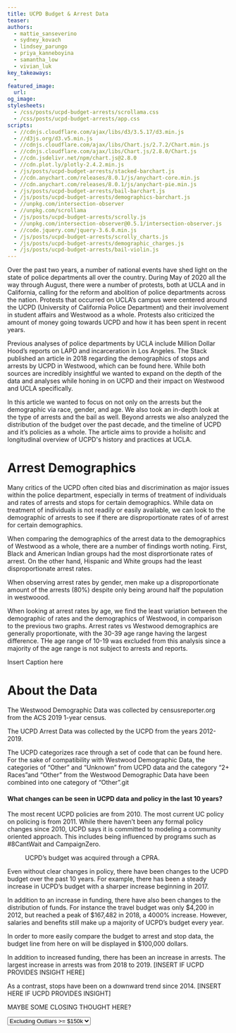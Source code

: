 ```yaml
---
title: UCPD Budget & Arrest Data
teaser:
authors:
  - mattie_sanseverino
  - sydney_kovach
  - lindsey_parungo
  - priya_kanneboyina
  - samantha_low
  - vivian_luk
key_takeaways:
  - 
featured_image:
  url:
og_image:
stylesheets:
  - /css/posts/ucpd-budget-arrests/scrollama.css
  - /css/posts/ucpd-budget-arrests/app.css
scripts:
  - //cdnjs.cloudflare.com/ajax/libs/d3/3.5.17/d3.min.js
  - //d3js.org/d3.v5.min.js
  - //cdnjs.cloudflare.com/ajax/libs/Chart.js/2.7.2/Chart.min.js
  - //cdnjs.cloudflare.com/ajax/libs/Chart.js/2.8.0/Chart.js
  - //cdn.jsdelivr.net/npm/chart.js@2.8.0
  - //cdn.plot.ly/plotly-2.4.2.min.js
  - /js/posts/ucpd-budget-arrests/stacked-barchart.js
  - //cdn.anychart.com/releases/8.0.1/js/anychart-core.min.js
  - //cdn.anychart.com/releases/8.0.1/js/anychart-pie.min.js
  - /js/posts/ucpd-budget-arrests/bail-barchart.js
  - /js/posts/ucpd-budget-arrests/demographics-barchart.js
  - //unpkg.com/intersection-observer
  - //unpkg.com/scrollama
  - /js/posts/ucpd-budget-arrests/scrolly.js
  - //unpkg.com/intersection-observer@0.5.1/intersection-observer.js
  - //code.jquery.com/jquery-3.6.0.min.js
  - /js/posts/ucpd-budget-arrests/scrolly_charts.js
  - /js/posts/ucpd-budget-arrests/demographic_charges.js
  - /js/posts/ucpd-budget-arrests/bail-violin.js
---
```



<p> Over the past two years, a number of national events have shed light on the state of police departments all over the country. During May of 2020 all the way through August, there were a number of protests, both at UCLA and in California, calling for the reform and abolition of police departments across the nation. Protests that occurred on UCLA’s campus were centered around the UCPD (University of California Police Department) and their involvement in student affairs and Westwood as a whole. Protests also criticized the amount of money going towards UCPD and how it has been spent in recent years. </p>
 
<p> Previous analyses of police departments by UCLA include Million Dollar Hood’s reports on LAPD and incarceration in Los Angeles. The Stack published an article in 2018 regarding the demographics of stops and arrests by UCPD in Westwood, which can be found here. While both sources are incredibly insightful we wanted to expand on the depth of the data and analyses while honing in on UCPD and their impact on Westwood and UCLA specifically. </p>

<p> In this article we wanted to focus on not only on the arrests but the demographic via race, gender, and age. We also took an in-depth look at the type of arrests and the bail as well. Beyond arrests we also analyzed the distribution of the budget over the past decade, and the timeline of UCPD and it’s policies as a whole. The article aims to provide a holisitc and longitudinal overview of UCPD's history and practices at UCLA. </p>




<div>
<h1> Arrest Demographics </h1>

<p> Many critics of the UCPD often cited bias and discrimination as major issues within the police department, especially in terms of treatment of individuals and rates of arrests and stops for certain demographics. While data on treatment of individuals is not readily or easily available, we can look to the demographic of arrests to see if there are disproportionate rates of of arrest for certain demographics. </p>

<div class= raceclass>
  <canvas id="race_chart"></canvas> 
</div>

<p>
  When comparing the demographics of the arrest data to the demographics of Westwood as a whole, there are a number of findings worth noting. First, Black and American Indian groups had the most disprortionate rates of arrest. On the other hand, Hispanic and White groups had the least disproportionate arrest rates. 
</p>

<div class= genderclass>
  <canvas id="gender_chart"></canvas> 
</div>
<p>
  When observing arrest rates by gender, men make up a disproportionate amount of the arrests (80%) despite only being around half the population in westwoood. 
</p>

<div class=ageclass>
  <canvas id="age_chart"></canvas> 
</div>
<p>
  When looking at arrest rates by age, we find the least variation between the demographic of rates and the demographics of Westwood, in comparison to the previous two graphs. Arrest rates vs Westwood demographics are generally proportionate, with the 30-39 age range having the largest difference. THe age range of 10-19 was excluded from this analysis since a majority of the age range is not subject to arrests and reports. 

<div class = demographic_charges>
  <canvas id="demographic_charges"></canvas> 
  <p class = 'caption'> Insert Caption here</p>
</div>

<h1>About the Data</h1>

<p>The Westwood Demographic Data was collected by censusreporter.org from the ACS 2019 1-year census.</p>

<p>The UCPD Arrest Data was collected by the UCPD from the years 2012-2019.</p>

<p>The UCPD categorizes race through a set of code that can be found here. For the sake of compatibility with Westwood Demographic Data, the categories of “Other” and “Unknown” from UCPD data and the category “2+ Races”and “Other” from the Westwood Demographic Data have been combined into one category of “Other”.git </p>

<section class = 'scrollama'>
    <section id="stick">
      <article id = 'scrolly_area'>
        <div class="step first" id = "2010" data-step="1">
          <h1 class = "scrolly_title">What changes can be seen in UCPD data and policy in the last 10 years?</h1>
          <p>The most recent UCPD policies are from 2010. The most current UC policy on policing is from 2011. While there haven’t been any formal policy changes since 2010, UCPD says it is committed to modeling a community oriented approach. This includes being influenced by programs such as #8CantWait and CampaignZero. </p>
        </div>
        <figure>
          <div class = "BudgetStopChart" id = "BudgetStop">
            <canvas id="myChart"></canvas>
            <p class = 'caption'>UCPD’s budget was acquired through a CPRA.</p>
          </div>
        </figure>
        <div class="step later" data-step="2">
          <p>Even without clear changes in policy, there have been changes to the UCPD budget over the past 10 years. For example, there has been a steady increase in UCPD’s budget with a sharper increase beginning in 2017. </p>
        </div>
        <div class="step bars" data-step="3">
          <p>In addition to an increase in funding, there have also been changes to the distribution of funds. For instance the travel budget was only $4,200 in 2012, but reached a peak of $167,482 in 2018, a 4000% increase. However, salaries and benefits still make up a majority of UCPD’s budget every year.</p>
        </div>
        <div class="step later" data-step="4">
          <p>In order to more easily compare the budget to arrest and stop data, the budget line from here on will be displayed in $100,000 dollars. </p>
        </div>
        <div class="step later" data-step="5">
          <p>In addition to increased funding, there has been an increase in arrests. The largest increase in arrests was from 2018 to 2019. [INSERT IF UCPD PROVIDES INSIGHT HERE] </p>
        </div>
        <div class="step penult" data-step="6">
          <p>As a contrast, stops have been on a downward trend since 2014. [INSERT HERE IF UCPD PROVIDES INSIGHT]</p>
        </div>
        <div class="step last" data-step="7">
          <p>MAYBE SOME CLOSING THOUGHT HERE?</p>
        </div>
        </article>
    </section>
</section>

<div class="bail-barchart">
  <canvas id='bail-chart-ucpd'> </canvas>
</div>

<div id="dropdown">
  <select onchange="update_bail_data(this.value);">
  <option value='ExcludingOutliars'>Excluding Outliars >= $150k</option>
  <option value='IncludingOutliars'>Including Outliars >= $150k</option>
  </select>
</div>
<div id='bailViolin'></div>
